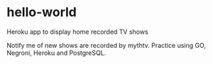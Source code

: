 # hello-world
Heroku app to display home recorded TV shows

Notify me of new shows are recorded by mythtv.  Practice using GO, Negroni, Heroku and PostgreSQL.
